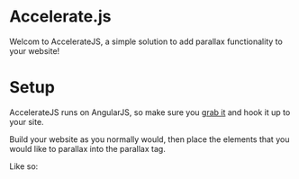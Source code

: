 Accelerate.js
=============

Welcom to AccelerateJS, a simple solution to add parallax functionality to your website!

Setup
=====

AccelerateJS runs on AngularJS, so make sure you [grab it](https://angularjs.org) and hook it up to your site. 

Build your website as you normally would, then place the elements that you would like to parallax into the parallax tag.

Like so:

<blockquote>
  <p><parallax>
    <div accelerate class="exmaple"></div>
  </parallax></p>
</blockquote>

